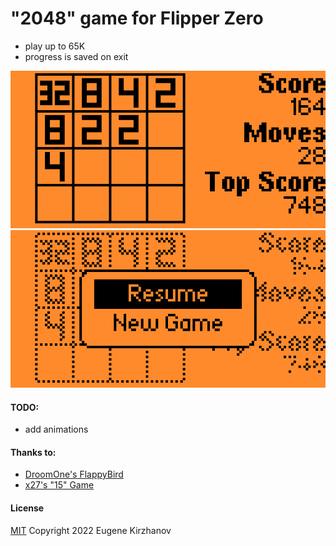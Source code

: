 # "2048" game for Flipper Zero
- play up to 65K
- progress is saved on exit

![Game screen](images/screenshot1.png)
![Menu screen](images/screenshot2.png)

#### TODO:
 - add animations
 
#### Thanks to:
 - [DroomOne's FlappyBird](https://github.com/DroomOne/flipperzero-firmware/tree/dev/applications/flappy_bird)
 - [x27's "15" Game](https://github.com/x27/flipperzero-game15)

#### License
[MIT](LICENSE)
Copyright 2022 Eugene Kirzhanov

